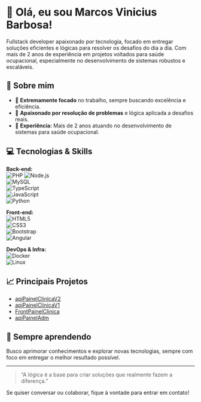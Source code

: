# 👋 Olá, eu sou Marcos Vinicius Barbosa!

Fullstack developer apaixonado por tecnologia, focado em entregar soluções eficientes e lógicas para resolver os desafios do dia a dia. Com mais de 2 anos de experiência em projetos voltados para saúde ocupacional, especialmente no desenvolvimento de sistemas robustos e escaláveis.

## 🚀 Sobre mim

- 🎯 **Extremamente focado** no trabalho, sempre buscando excelência e eficiência.
- 🧠 **Apaixonado por resolução de problemas** e lógica aplicada a desafios reais.
- 🏥 **Experiência:** Mais de 2 anos atuando no desenvolvimento de sistemas para saúde ocupacional.

## 💻 Tecnologias & Skills

**Back-end:**  
![PHP](https://img.shields.io/badge/-PHP-777bb4?style=flat&logo=php) 
![Node.js](https://img.shields.io/badge/-Node.js-339933?style=flat&logo=node.js)  
![MySQL](https://img.shields.io/badge/-MySQL-4479A1?style=flat&logo=mysql)  
![TypeScript](https://img.shields.io/badge/-TypeScript-007ACC?style=flat&logo=typescript)  
![JavaScript](https://img.shields.io/badge/-JavaScript-F7DF1E?style=flat&logo=javascript)  
![Python](https://img.shields.io/badge/-Python-3776AB?style=flat&logo=python)

**Front-end:**  
![HTML5](https://img.shields.io/badge/-HTML5-E34F26?style=flat&logo=html5)  
![CSS3](https://img.shields.io/badge/-CSS3-1572B6?style=flat&logo=css3)  
![Bootstrap](https://img.shields.io/badge/-Bootstrap-563d7c?style=flat&logo=bootstrap)  
![Angular](https://img.shields.io/badge/-Angular-DD0031?style=flat&logo=angular)

**DevOps & Infra:**  
![Docker](https://img.shields.io/badge/-Docker-2496ED?style=flat&logo=docker)  
![Linux](https://img.shields.io/badge/-Linux-333?style=flat&logo=linux)

## 📈 Principais Projetos

- [apiPainelClinicaV2](https://github.com/SilabSST/apiPainelClinicaV2)  
- [apiPainelClinicaV1](https://github.com/SilabSST/apiPainelClinicaV1)  
- [FrontPainelClinica](https://github.com/SilabSST/FrontPainelClinica)  
- [apiPainelAdm](https://github.com/SilabSST/apiPainelAdm)  

## 🌱 Sempre aprendendo

Busco aprimorar conhecimentos e explorar novas tecnologias, sempre com foco em entregar o melhor resultado possível.

---

> “A lógica é a base para criar soluções que realmente fazem a diferença.”

Se quiser conversar ou colaborar, fique à vontade para entrar em contato!

<!-- Adicione aqui seus links sociais ou badges extras se desejar -->
